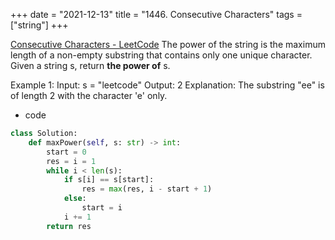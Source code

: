 +++ 
date = "2021-12-13"
title = "1446. Consecutive Characters"
tags = ["string"]
+++

[Consecutive Characters - LeetCode](https://leetcode.com/problems/consecutive-characters/)
The power of the string is the maximum length of a non-empty substring that contains only one unique character.
Given a string s, return __the power of__ s.
 
Example 1:
Input: s = "leetcode" Output: 2 Explanation: The substring "ee" is of length 2 with the character 'e' only.

- code
```py
class Solution:
    def maxPower(self, s: str) -> int:
        start = 0
        res = i = 1
        while i < len(s):
            if s[i] == s[start]:
                res = max(res, i - start + 1)
            else:
                start = i
            i += 1
        return res
```

